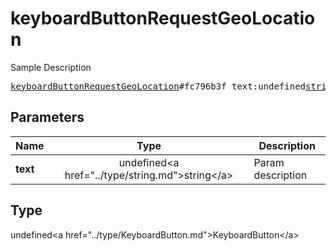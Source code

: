 # keyboardButtonRequestGeoLocation

Sample Description

<pre>
<a href="../constructor/keyboardButtonRequestGeoLocation.md">keyboardButtonRequestGeoLocation</a>#fc796b3f text:undefined<a href="../type/string.md">string</a> = undefined<a href="../type/KeyboardButton.md">KeyboardButton</a>;
</pre>

## Parameters

| Name | Type | Description |
|------|:----:|-------------|
| **text** | undefined&lt;a href=&#34;../type/string.md&#34;&gt;string&lt;/a&gt; | Param description |

## Type

undefined&lt;a href=&#34;../type/KeyboardButton.md&#34;&gt;KeyboardButton&lt;/a&gt;

